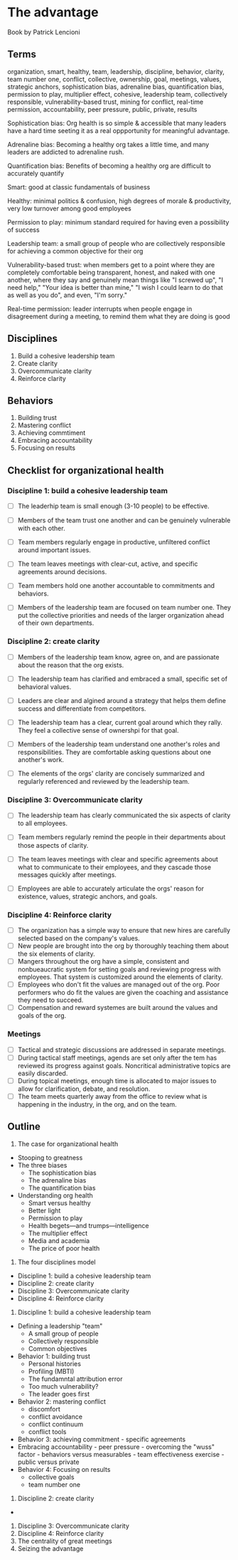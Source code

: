 # The advantage

Book by Patrick Lencioni

## Terms

organization, smart, healthy, team, leadership, discipline, behavior, clarity, team number one, conflict, collective,
ownership, goal, meetings, values, strategic anchors, sophistication bias, adrenaline bias, quantification bias,
permission to play, multiplier effect, cohesive, leadership team, collectively responsible, vulnerability-based trust,
mining for conflict, real-time permission, accountability, peer pressure, public, private, results

Sophistication bias: Org health is so simple & accessible that many leaders have
a hard time seeting it as a real oppportunity for meaningful advantage.

Adrenaline bias: Becoming a healthy org takes a little time, and many leaders are addicted
to adrenaline rush.

Quantification bias: Benefits of becoming a healthy org are difficult to accurately quantify

Smart: good at classic fundamentals of business

Healthy: minimal politics & confusion, high degrees of morale & productivity, very low turnover among good employees

Permission to play: minimum standard required for having even a possibility of success

Leadership team: a small group of people who are collectively responsible for achieving a common objective for their org

Vulnerability-based trust: when members get to a point where they are completely
comfortable being transparent, honest, and naked with one another, where they
say and genuinely mean things like "I screwed up", "I need help," "Your idea is
better than mine," "I wish I could learn to do that as well as you do", and
even, "I'm sorry."

Real-time permission: leader interrupts when people engage in disagreement
during a meeting, to remind them what they are doing is good


## Disciplines

1. Build a cohesive leadership team
1. Create clarity
1. Overcommunicate clarity
1. Reinforce clarity

## Behaviors

1. Building trust
1. Mastering conflict
1. Achieving commtiment
1. Embracing accountability
1. Focusing on results

## Checklist for organizational health

### Discipline 1: build a cohesive leadership team

* [ ] The leaderhip team is small enough (3-10 people) to be effective.
* [ ] Members of the team trust one another and can be genuinely vulnerable with each other.
* [ ] Team members regularly engage in productive, unfiltered conflict around important issues.
* [ ] The team leaves meetings with clear-cut, active, and specific agreements around decisions.
* [ ] Team members hold one another accountable to commitments and behaviors.
* [ ] Members of the leadership team are focused on team number one. They put the
  collective priorities and needs of the larger organization ahead of their own
  departments.


### Discipline 2: create clarity

* [ ] Members of the leadership team know, agree on, and are passionate about the reason that the org exists.
* [ ] The leadership team has clarified and embraced a small, specific set of behavioral values.
* [ ] Leaders are clear and algined around a strategy that helps them define success and differentiate from competitors.
* [ ] The leadership team has a clear, current goal around which they rally. They feel a collective sense of ownershpi for that goal.
* [ ] Members of the leadership team understand one another's roles and
  responsibilities. They are comfortable asking questions about one another's
  work.
* [ ] The elements of the orgs' clarity are concisely summarized and regularly referenced and reviewed by the leadership team.


### Discipline 3: Overcommunicate clarity

* [ ] The leadership team has clearly communicated the six aspects of clarity to all employees.
* [ ] Team members regularly remind the people in their departments about those aspects of clarity.
* [ ] The team leaves meetings with clear and specific agreements about what to
  communicate to their employees, and they cascade those messages quickly after
  meetings.
* [ ] Employees are able to accurately articulate the orgs' reason for existence, values, strategic anchors, and goals.


### Discipline 4: Reinforce clarity

* [ ] The organization has a simple way to ensure that new hires are carefully selected based on the company's values.
* [ ] New people are brought into the org by thoroughly teaching them about the six elements of clarity.
* [ ] Mangers throughout the org have a simple, consistent and nonbueaucratic system
  for setting goals and reviewing progress with employees. That system is
  customized around the elements of clarity.
* [ ] Employees who don't fit the values are managed out of the org. Poor performers
  who do fit the values are given the coaching and assistance they need to
  succeed.
* [ ] Compensation and reward systemes are built around the values and goals of the org.

### Meetings

* [ ] Tactical and strategic discussions are addressed in separate meetings.
* [ ] During tactical staff meetings, agends are set only after the tem has reviewed
  its progress against goals. Noncritical administrative topics are easily
  discarded.
* [ ] During topical meetings, enough time is allocated to major issues to allow for
  clarification, debate, and resolution.
* [ ] The team meets quarterly away from the office to review what is happening in the industry, in the org, and on the team.

## Outline

1. The case for organizational health
  * Stooping to greatness
  * The three biases
    - The sophistication bias
    - The adrenaline bias
    - The quantification bias
  * Understanding org health
    - Smart versus healthy
    - Better light
    - Permission to play
    - Health begets—and trumps—intelligence
    - The multiplier effect
    - Media and academia
    - The price of poor health
1. The four disciplines model
  * Discipline 1: build a cohesive leadership team
  * Discipline 2: create clarity
  * Discipline 3: Overcommunicate clarity
  * Discipline 4: Reinforce clarity
1. Discipline 1: build a cohesive leadership team
  * Defining a leadership "team"
    - A small group of people
    - Collectively responsible
    - Common objectives
  * Behavior 1: building trust
    - Personal histories
    - Profiling (MBTI)
    - The fundamntal attribution error
    - Too much vulnerability?
    - The leader goes first
  * Behavior 2: mastering conflict
    - discomfort
    - conflict avoidance
    - conflict continuum
    - conflict tools
   * Behavior 3: achieving commitment
    - specific agreements
   * Embracing accountability
    - peer pressure
    - overcoming the "wuss" factor
    - behaviors versus measurables
    - team effectiveness exercise
    - public versus private
  * Behavior 4: Focusing on results
    - collective goals
    - team number one
1. Discipline 2: create clarity
* 
1. Discipline 3: Overcommunicate clarity
1. Discipline 4: Reinforce clarity
1. The centrality of great meetings
1. Seizing the advantage
